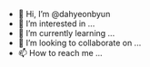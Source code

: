 - 👋 Hi, I’m @dahyeonbyun
- 👀 I’m interested in ...
- 🌱 I’m currently learning ...
- 💞️ I’m looking to collaborate on ...
- 📫 How to reach me ...

<!---
dahyeonbyun/dahyeonbyun is a ✨ special ✨ repository because its `README.md` (this file) appears on your GitHub profile.
You can click the Preview link to take a look at your changes.
--->
